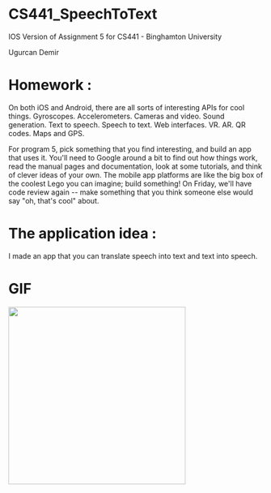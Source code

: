 # CS441_SpeechToText

IOS Version of Assignment 5 for CS441 - Binghamton University

Ugurcan Demir

# Homework : 

On both iOS and Android, there are all sorts of interesting APIs for cool things.  Gyroscopes.  Accelerometers.  Cameras and video. Sound generation. Text to speech.  Speech to text. Web interfaces. VR. AR. QR codes. Maps and GPS.

For program 5, pick something that you find interesting, and build an app that uses it.  You'll need to Google around a bit to find out how things work, read the manual pages and documentation, look at some tutorials, and think of
clever ideas of your own.  The mobile app platforms are like the big box of the coolest Lego you can imagine; build something!  On Friday, we'll have code review again -- make something that you think someone else would say "oh, that's cool" about.

# The application idea : 

  I made an app that you can translate speech into text and text into speech.
 
  
# GIF

<img src="http://g.recordit.co/uRGczd3zLO.gif" width=350><br>



